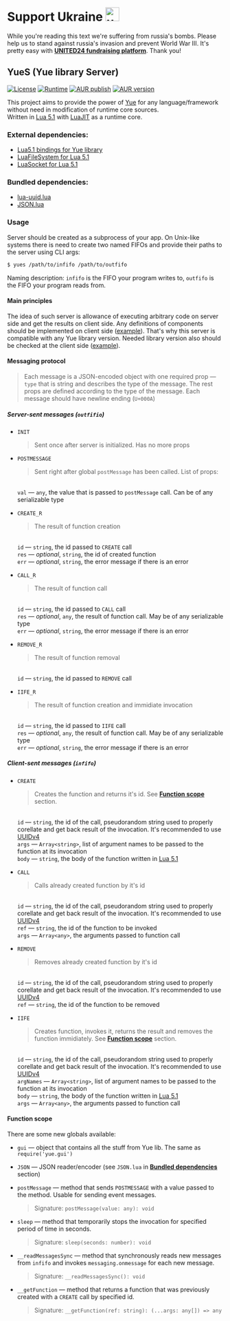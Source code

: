 # Support Ukraine <img alt="ukraine" height="32" width="32" src="https://github.githubassets.com/images/icons/emoji/unicode/1f1fa-1f1e6.png">

While you're reading this text we're suffering from russia's bombs. Please help us to stand against russia's invasion and prevent World War III. It's pretty easy with **[UNITED24 fundraising platform](https://u24.gov.ua/)**. Thank you!

## YueS (Yue library Server)
[![License](https://img.shields.io/github/license/KaMeHb-UA/yues?logo=data:image/svg+xml;base64,PHN2ZyB4bWxucz0iaHR0cDovL3d3dy53My5vcmcvMjAwMC9zdmciIGZpbGw9Im5vbmUiIHZpZXdCb3g9IjAgMCAyNCAyNCIgc3Ryb2tlPSIjRkZENzAwIj48cGF0aCBzdHJva2UtbGluZWNhcD0icm91bmQiIHN0cm9rZS1saW5lam9pbj0icm91bmQiIHN0cm9rZS13aWR0aD0iMiIgZD0iTTMgNmwzIDFtMCAwbC0zIDlhNS4wMDIgNS4wMDIgMCAwMDYuMDAxIDBNNiA3bDMgOU02IDdsNi0ybTYgMmwzLTFtLTMgMWwtMyA5YTUuMDAyIDUuMDAyIDAgMDA2LjAwMSAwTTE4IDdsMyA5bS0zLTlsLTYtMm0wLTJ2Mm0wIDE2VjVtMCAxNkg5bTMgMGgzIi8%2BPC9zdmc%2BCg%3D%3D&style=flat-square)](https://github.com/KaMeHb-UA/yues/blob/master/LICENSE)
[![Runtime](https://img.shields.io/badge/Runtime-LuaJIT-4162bf?logo=lua&logoColor=2C2D72&style=flat-square)](https://luajit.org/)
[![AUR publish](https://img.shields.io/github/workflow/status/KaMeHb-UA/yues/aur-publish?style=flat-square&label=AUR%20publish&logo=github)](https://github.com/KaMeHb-UA/yues/actions/workflows/aur.yml)
[![AUR version](https://img.shields.io/aur/version/yues?style=flat-square&label=AUR%20version&logo=archlinux)](https://aur.archlinux.org/packages/yues)

This project aims to provide the power of [Yue](https://libyue.com/) for any language/framework without need in modification of runtime core sources.  
Written in [Lua 5.1](https://www.lua.org/manual/5.1/) with [LuaJIT](https://luajit.org/luajit.html) as a runtime core.  

### External dependencies:
- [Lua5.1 bindings for Yue library](https://github.com/yue/yue/releases)
- [LuaFileSystem for Lua 5.1](https://lunarmodules.github.io/luafilesystem/)
- [LuaSocket for Lua 5.1](https://lunarmodules.github.io/luasocket/)

### Bundled dependencies:
- [lua-uuid.lua](https://gist.github.com/jrus/3197011)
- [JSON.lua](http://regex.info/blog/lua/json)

### Usage
Server should be created as a subprocess of your app. On Unix-like systems there is need to create two named FIFOs and provide their paths to the server using CLI args:
```sh
$ yues /path/to/infifo /path/to/outfifo
```
Naming description: `infifo` is the FIFO your program writes to, `outfifo` is the FIFO your program reads from.

#### Main principles

The idea of such server is allowance of executing arbitrary code on server side and get the results on client side. Any definitions of components should be implemented on client side ([example](https://github.com/KaMeHb-UA/yues-gui-components-js/blob/master/src/components/view/index.ts)). That's why this server is compatible with any Yue library version. Needed library version also should be checked at the client side ([example](https://github.com/KaMeHb-UA/yues-gui-components-js/blob/master/src/utils/check-version.ts)).

#### Messaging protocol

> Each message is a JSON-encoded object with one required prop — `type` that is string and describes the type of the message. The rest props are defined according to the type of the message. Each message should have newline ending (`U+000A`)

##### Server-sent messages (`outfifio`)

- `INIT` <blockquote>Sent once after server is initialized. Has no more props</blockquote>  

- `POSTMESSAGE` <blockquote>Sent right after global `postMessage` has been called. List of props:</blockquote>  
`val` — `any`, the value that is passed to `postMessage` call. Can be of any serializable type  

- `CREATE_R` <blockquote>The result of function creation</blockquote>  
`id` — `string`, the id passed to `CREATE` call  
`res` — _optional_, `string`, the id of created function  
`err` — _optional_, `string`, the error message if there is an error  

- `CALL_R` <blockquote>The result of function call</blockquote>  
`id` — `string`, the id passed to `CALL` call  
`res` — _optional_, `any`, the result of function call. May be of any serializable type  
`err` — _optional_, `string`, the error message if there is an error  

- `REMOVE_R` <blockquote>The result of function removal</blockquote>  
`id` — `string`, the id passed to `REMOVE` call  

- `IIFE_R` <blockquote>The result of function creation and immidiate invocation</blockquote>  
`id` — `string`, the id passed to `IIFE` call  
`res` — _optional_, `any`, the result of function call. May be of any serializable type  
`err` — _optional_, `string`, the error message if there is an error  

##### Client-sent messages (`infifo`)

- `CREATE` <blockquote>Creates the function and returns it's id. See **[Function scope](#function-scope)** section.</blockquote>  
`id` — `string`, the id of the call, pseudorandom string used to properly corellate and get back result of the invocation. It's recommended to use [UUIDv4](https://en.wikipedia.org/wiki/Universally_unique_identifier#Version_4_(random))  
`args` — `Array<string>`, list of argument names to be passed to the function at its invocation  
`body` — `string`, the body of the function written in [Lua 5.1](https://www.lua.org/manual/5.1/)  

- `CALL` <blockquote>Calls already created function by it's id</blockquote>  
`id` — `string`, the id of the call, pseudorandom string used to properly corellate and get back result of the invocation. It's recommended to use [UUIDv4](https://en.wikipedia.org/wiki/Universally_unique_identifier#Version_4_(random))  
`ref` — `string`, the id of the function to be invoked  
`args` — `Array<any>`, the arguments passed to function call  

- `REMOVE` <blockquote>Removes already created function by it's id</blockquote>  
`id` — `string`, the id of the call, pseudorandom string used to properly corellate and get back result of the invocation. It's recommended to use [UUIDv4](https://en.wikipedia.org/wiki/Universally_unique_identifier#Version_4_(random))  
`ref` — `string`, the id of the function to be removed  

- `IIFE` <blockquote>Creates function, invokes it, returns the result and removes the function immidiately. See **[Function scope](#function-scope)** section.</blockquote>  
`id` — `string`, the id of the call, pseudorandom string used to properly corellate and get back result of the invocation. It's recommended to use [UUIDv4](https://en.wikipedia.org/wiki/Universally_unique_identifier#Version_4_(random))  
`argNames` — `Array<string>`, list of argument names to be passed to the function at its invocation  
`body` — `string`, the body of the function written in [Lua 5.1](https://www.lua.org/manual/5.1/)  
`args` — `Array<any>`, the arguments passed to function call  

#### Function scope

There are some new globals available:

- `gui` — object that contains all the stuff from Yue lib. The same as `require('yue.gui')`

- `JSON` — JSON reader/encoder (see `JSON.lua` in **[Bundled dependencies](#bundled-dependencies)** section)

- `postMessage` — method that sends `POSTMESSAGE` with a value passed to the method. Usable for sending event messages. <blockquote>Signature: `postMessage(value: any): void`</blockquote>  

- `sleep` — method that temporarily stops the invocation for specified period of time in seconds. <blockquote>Signature: `sleep(seconds: number): void`</blockquote>  

- `__readMessagesSync` — method that synchronously reads new messages from `infifo` and invokes `messaging.onmessage` for each new message. <blockquote>Signature: `__readMessagesSync(): void`</blockquote>  

- `__getFunction` — method that returns a function that was previously created with a `CREATE` call by specified id. <blockquote>Signature: `__getFunction(ref: string): (...args: any[]) => any`</blockquote>  
